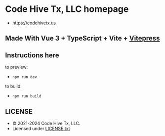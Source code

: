 # Code Hive Tx, LLC homepage

- <https://codehivetx.us>

## Made With Vue 3 + TypeScript + Vite + [Vitepress](https://vitepress.dev)

## Instructions here

to preview:

- `npm run dev`

to build:

- `npm run build`

## LICENSE

- © 2021-2024 Code Hive Tx, LLC.
- Licensed under [LICENSE.txt](./LICENSE.txt)
